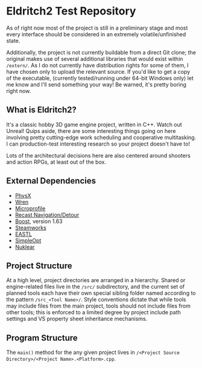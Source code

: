 # Eldritch2 Test Repository

As of right now most of the project is still in a preliminary stage and most every interface should be considered in an extremely volatile/unfinished state.

Additionally, the project is not currently buildable from a direct Git clone; the original makes use of several additional libraries that would exist within `/extern/`. As I do not currently have distribution rights for some of them, I have chosen only to upload the relevant source.
If you'd like to get a copy of the executable, (currently tested/running under 64-bit Windows only) let me know and I'll send something your way! Be warned, it's pretty boring right now.


## What is Eldritch2?
It's a classic hobby 3D game engine project, written in C++. Watch out Unreal! Quips aside, there are some interesting things going on here involving pretty cutting-edge work scheduling and cooperative multitasking.
I can production-test interesting research so your project doesn't have to!

Lots of the architectural decisions here are also centered around shooters and action RPGs, at least out of the box.

## External Dependencies
* [PhysX](http://www.geforce.com/hardware/technology/physx)
* [Wren](https://github.com/munificent/wren)
* [Microprofile](https://github.com/jonasmr/microprofile)
* [Recast Navigation/Detour](https://github.com/recastnavigation/recastnavigation)
* [Boost](http://www.boost.org/), version 1.63
* [Steamworks](https://partner.steamgames.com/)
* [EASTL](https://github.com/electronicarts/EASTL)
* [SimpleOpt](https://github.com/brofield/simpleopt)
* [Nuklear](https://github.com/vurtun/nuklear)

## Project Structure
At a high level, project directories are arranged in a hierarchy. Shared or engine-related files live in the `/src/` subdirectory, and the current set of planned tools each have their own special sibling folder named according to the pattern `/src_<Tool Name>/`.
Style conventions dictate that while tools may include files from the main project, tools should not include files from other tools; this is enforced to a limited degree by project include path settings and VS property sheet inheritance mechanisms.

## Program Structure

The `main()` method for the any given project lives in `/<Project Source Directory>/<Project Name>.<Platform>.cpp`.